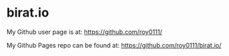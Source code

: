birat.io
================

My Github user page is at:
https://github.com/roy0111/

My Github Pages repo can be found at:
https://github.com/roy0111/birat.io/


